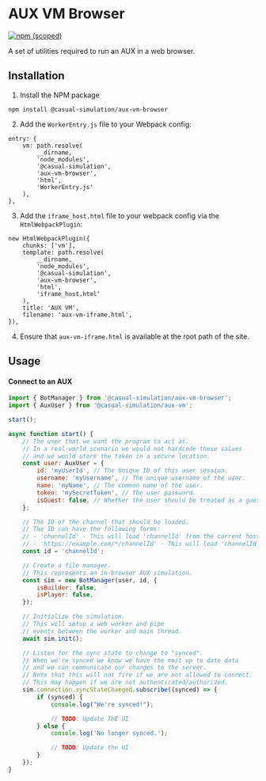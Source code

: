 # AUX VM Browser

[![npm (scoped)](https://img.shields.io/npm/v/@casual-simulation/aux-vm-browser.svg)](https://www.npmjs.com/package/@casual-simulation/aux-vm-browser)

A set of utilities required to run an AUX in a web browser.

## Installation

1. Install the NPM package

```
npm install @casual-simulation/aux-vm-browser
```

2. Add the `WorkerEntry.js` file to your Webpack config:

```
entry: {
    vm: path.resolve(
        __dirname,
        'node_modules',
        '@casual-simulation',
        'aux-vm-browser',
        'html',
        'WorkerEntry.js'
    ),
},
```

3. Add the `iframe_host.html` file to your webpack config via the `HtmlWebpackPlugin`:

```
new HtmlWebpackPlugin({
    chunks: ['vm'],
    template: path.resolve(
        __dirname,
        'node_modules',
        '@casual-simulation',
        'aux-vm-browser',
        'html',
        'iframe_host.html'
    ),
    title: 'AUX VM',
    filename: 'aux-vm-iframe.html',
}),
```

4. Ensure that `aux-vm-iframe.html` is available at the root path of the site.

## Usage

#### Connect to an AUX

```javascript
import { BotManager } from '@casual-simulation/aux-vm-browser';
import { AuxUser } from '@casual-simulation/aux-vm';

start();

async function start() {
    // The user that we want the program to act as.
    // In a real-world scenario we would not hardcode these values
    // and we would store the token in a secure location.
    const user: AuxUser = {
        id: 'myUserId', // The Unique ID of this user session.
        username: 'myUsername', // The unique username of the user.
        name: 'myName', // The common name of the user.
        token: 'mySecretToken', // The user password.
        isGuest: false, // Whether the user should be treated as a guest.
    };

    // The ID of the channel that should be loaded.
    // The ID can have the following forms:
    // - 'channelId' - This will load 'channelId' from the current host (taken from navigator).
    // - 'https://example.com/*/channelId' - This will load 'channelId' from example.com over https
    const id = 'channelId';

    // Create a file manager.
    // This represents an in-browser AUX simulation.
    const sim = new BotManager(user, id, {
        isBuilder: false,
        isPlayer: false,
    });

    // Initialize the simulation.
    // This will setup a web worker and pipe
    // events between the worker and main thread.
    await sim.init();

    // Listen for the sync state to change to "synced".
    // When we're synced we know we have the most up to date data
    // and we can communicate our changes to the server.
    // Note that this will not fire if we are not allowed to connect.
    // This may happen if we are not authenticated/authorized.
    sim.connection.syncStateChanged.subscribe((synced) => {
        if (synced) {
            console.log("We're synced!");

            // TODO: Update THE UI
        } else {
            console.log('No longer synced.');

            // TODO: Update the UI
        }
    });
}
```
